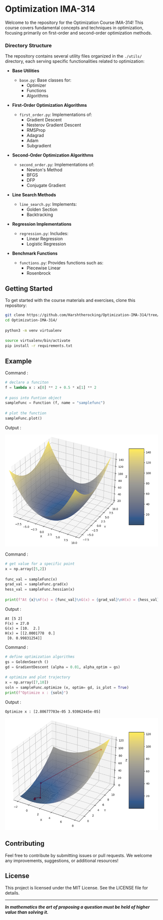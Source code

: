# Optimization IMA-314

Welcome to the repository for the Optimization Course IMA-314! This course covers fundamental concepts and techniques in optimization, focusing primarily on first-order and second-order optimization methods.

### Directory Structure

The repository contains several utility files organized in the `./utils/` directory, each serving specific functionalities related to optimization:

- **Base Utilities**
  - `base.py`: Base classes for:
    - Optimizer
    - Functions
    - Algorithms

- **First-Order Optimization Algorithms**
  - `first_order.py`: Implementations of:
    - Gradient Descent
    - Nesterov Gradient Descent
    - RMSProp
    - Adagrad
    - Adam
    - Subgradient

- **Second-Order Optimization Algorithms**
  - `second_order.py`: Implementations of:
    - Newton's Method
    - BFGS
    - DFP
    - Conjugate Gradient

- **Line Search Methods**
  - `line_search.py`: Implements:
    - Golden Section
    - Backtracking

- **Regression Implementations**
  - `regression.py`: Includes:
    - Linear Regression
    - Logistic Regression

- **Benchmark Functions**
  - `functions.py`: Provides functions such as:
    - Piecewise Linear
    - Rosenbrock

## Getting Started

To get started with the course materials and exercises, clone this repository:

```bash
git clone https://github.com/Harshtherocking/Optimization-IMA-314/tree/main
cd Optimization-IMA-314/

python3 -m venv virtualenv

source virtualenv/bin/activate
pip install -r requirements.txt
```

## Example
Command :
```python
# declare a funciton 
f = lambda x : x[0] ** 2 + 0.5 * x[1] ** 2

# pass into Funtion object
sampleFunc = Function (f, name = "samplefunc")

# plot the function
sampleFunc.plot()
```

Output : 

![image](./src/Figure_1.png)

Command : 
```python
# get value for a specific point
x = np.array([5,2])

func_val = sampleFunc(x)
grad_val = sampleFunc.grad(x)
hess_val = sampleFunc.hessian(x)

print(f"At {x}\nF(x) = {func_val}\nG(x) = {grad_val}\nH(x) = {hess_val}")
```

Output : 
```console
At [5 2]
F(x) = 27.0
G(x) = [10.  2.]
H(x) = [[2.0001778  0.]
 [0. 0.99831254]]
```

Command : 
```python
# define optimization algorithms
gs = GoldenSearch () 
gd = GradientDescent (alpha = 0.01, alpha_optim = gs)

# optimize and plot trajectory
x = np.array([7,10])
soln = sampleFunc.optimize (x, optim= gd, is_plot = True)
print(f"Optimize x : {soln}")
```

Output : 
```console
Optimize x : [2.80677703e-05 3.93062445e-05]
```

![image](./src/Figure_2.png)

## Contributing

Feel free to contribute by submitting issues or pull requests. We welcome any improvements, suggestions, or additional resources!

## License

This project is licensed under the MIT License. See the LICENSE file for details.

---
***In mathematics the art of proposing a question must be held of higher value than solving it.***
